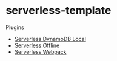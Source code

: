 # serverless-template

Plugins
- [Serverless DynamoDB Local](https://www.npmjs.com/package/serverless-dynamodb-local)
- [Serverless Offline](https://github.com/dherault/serverless-offline)
- [Serverless Webpack](https://github.com/serverless-heaven/serverless-webpack)
